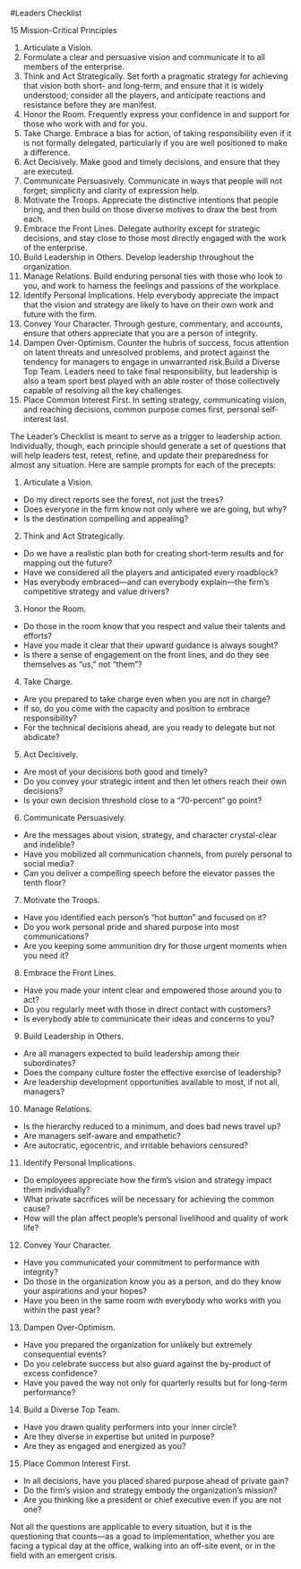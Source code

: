 #Leaders Checklist

15 Mission-Critical Principles                              

1. Articulate a Vision. 
2. Formulate a clear and persuasive vision and communicate it to all members of the enterprise.
3. Think and Act Strategically. Set forth a pragmatic strategy for achieving that vision both short- and long-term, and ensure that it is widely understood; consider all the players, and anticipate reactions and resistance before they are manifest.
4. Honor the Room. Frequently express your confidence in and support for those who work with and for you.
5. Take Charge. Embrace a bias for action, of taking responsibility even if it is not formally delegated, particularly if you are well positioned to make a difference.
6. Act Decisively. Make good and timely decisions, and ensure that they are executed.
7. Communicate Persuasively. Communicate in ways that people will not forget; simplicity and clarity of expression help.
8. Motivate the Troops. Appreciate the distinctive intentions that people bring, and then build on those diverse motives to draw the best from each.
9. Embrace the Front Lines. Delegate authority except for strategic decisions, and stay close to those most directly engaged with the work of the enterprise.
10. Build Leadership in Others. Develop leadership throughout the organization.
11. Manage Relations. Build enduring personal ties with those who look to you, and work to harness the feelings and passions of the workplace.
12. Identify Personal Implications. Help everybody appreciate the impact that the vision and strategy are likely to have on their own work and future with the firm.
13. Convey Your Character. Through gesture, commentary, and accounts, ensure that others appreciate that you are a person of integrity.
14. Dampen Over-Optimism. Counter the hubris of success, focus attention on latent threats and unresolved problems, and protect against the tendency for managers to engage in unwarranted risk.Build a Diverse Top Team. Leaders need to take final responsibility, but leadership is also a team sport best played with an able roster of those collectively capable of resolving all the key challenges.
15. Place Common Interest First. In setting strategy, communicating vision, and reaching decisions, common purpose comes first, personal self-interest last.

The Leader’s Checklist is meant to serve as a trigger to leadership action. Individually, though, each principle should generate a set of questions that will help leaders test, retest, refine, and update their preparedness for almost any situation. Here are sample prompts for each of the precepts:                    

1. Articulate a Vision.                    
  - Do my direct reports see the forest, not just the trees?
  - Does everyone in the firm know not only where we are going, but why?
  - Is the destination compelling and appealing?                            

2. Think and Act Strategically. 
  - Do we have a realistic plan both for creating short-term results and for mapping out the future?
  - Have we considered all the players and anticipated every roadblock?
  - Has everybody embraced—and can everybody explain—the firm’s competitive strategy and value drivers? 

3. Honor the Room.
  - Do those in the room know that you respect and value their talents and efforts? 
  - Have you made it clear that their upward guidance is always sought? 
  - Is there a sense of engagement on the front lines, and do they see themselves as “us,” not “them”?                            

4. Take Charge. 
  - Are you prepared to take charge even when you are not in charge?
  - If so, do you come with the capacity and position to embrace responsibility?
  - For the technical decisions ahead, are you ready to delegate but not abdicate?                            

5. Act Decisively.
  - Are most of your decisions both good and timely?
  - Do you convey your strategic intent and then let others reach their own decisions?
  - Is your own decision threshold close to a “70-percent” go point? 

6. Communicate Persuasively.                    
  - Are the messages about vision, strategy, and character crystal-clear and indelible? 
  - Have you mobilized all communication channels, from purely personal to social media?
  - Can you deliver a compelling speech before the elevator passes the tenth floor? 

7. Motivate the Troops. 
  - Have you identified each person’s “hot button” and focused on it? 
  - Do you work personal pride and shared purpose into most communications? 
  - Are you keeping some ammunition dry for those urgent moments when you need it?  

8. Embrace the Front Lines.
  - Have you made your intent clear and empowered those around you to act?
  - Do you regularly meet with those in direct contact with customers?                
  - Is everybody able to communicate their ideas and concerns to you?                            

9. Build Leadership in Others.                    
  - Are all managers expected to build leadership among their subordinates?                
  - Does the company culture foster the effective exercise of leadership?                
  - Are leadership development opportunities available to most, if not all, managers?                            

10. Manage Relations.                    
  - Is the hierarchy reduced to a minimum, and does bad news travel up?                
  - Are managers self-aware and empathetic?                
  - Are autocratic, egocentric, and irritable behaviors censured?                            

11. Identify Personal Implications.                    
  - Do employees appreciate how the firm’s vision and strategy impact them individually?              
  - What private sacrifices will be necessary for achieving the common cause?                
  - How will the plan affect people’s personal livelihood and quality of work life?                            

12. Convey Your Character.                    
  - Have you communicated your commitment to performance with integrity?                
  - Do those in the organization know you as a person, and do they know your aspirations and your hopes?                
  - Have you been in the same room with everybody who works with you within the past year?                            

13. Dampen Over-Optimism.                    
  - Have you prepared the organization for unlikely but extremely consequential events?                
  - Do you celebrate success but also guard against the by-product of excess confidence?                
  - Have you paved the way not only for quarterly results but for long-term performance?                            

14. Build a Diverse Top Team.                    
  - Have you drawn quality performers into your inner circle?               
  - Are they diverse in expertise but united in purpose?                
  - Are they as engaged and energized as you?                            

15. Place Common Interest First.                    
  - In all decisions, have you placed shared purpose ahead of private gain?                
  - Do the firm’s vision and strategy embody the organization’s mission?                
  - Are you thinking like a president or chief executive even if you are not one?                            
  
Not all the questions are applicable to every situation, but it is the questioning that counts—as a goad to implementation, whether you are facing a typical day at the office, walking into an off-site event, or in the field with an emergent crisis. 

